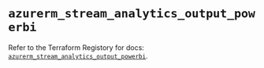 # `azurerm_stream_analytics_output_powerbi`

Refer to the Terraform Registory for docs: [`azurerm_stream_analytics_output_powerbi`](https://registry.terraform.io/providers/hashicorp/azurerm/3.64.0/docs/resources/stream_analytics_output_powerbi).
